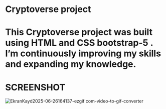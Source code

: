 # Cryptoverse project

# This Cryptoverse project was built using HTML and CSS bootstrap-5 . I’m continuously improving my skills and expanding my knowledge.

# 

# SCREENSHOT
![EkranKayd2025-06-26164137-ezgif com-video-to-gif-converter](https://github.com/user-attachments/assets/a16d180e-5c05-4529-90a2-5f3ea4e47359)
